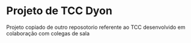 # Projeto de TCC Dyon

Projeto copiado de outro reposotorio referente ao TCC desenvolvido em colaboração com colegas de sala
